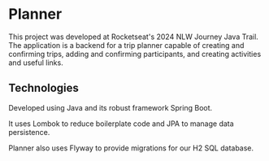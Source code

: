 # Planner
This project was developed at Rocketseat's 2024 NLW Journey Java Trail. 
The application is a backend for a trip planner capable of creating and confirming trips, adding and confirming participants, and creating activities and useful links.

## Technologies
Developed using Java and its robust framework Spring Boot.

It uses Lombok to reduce boilerplate code and JPA to manage data persistence.

Planner also uses Flyway to provide migrations for our H2 SQL database.
